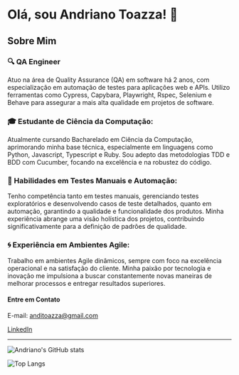 # Olá, sou Andriano Toazza! 👋

## Sobre Mim

### 🔍 QA Engineer
Atuo na área de Quality Assurance (QA) em software há 2 anos, com especialização em automação de testes para aplicações web e APIs. Utilizo ferramentas como Cypress, Capybara, Playwright, Rspec, Selenium e Behave para assegurar a mais alta qualidade em projetos de software.

### 🎓 Estudante de Ciência da Computação: 
Atualmente cursando Bacharelado em Ciência da Computação, aprimorando minha base técnica, especialmente em linguagens como Python, Javascript, Typescript e Ruby. Sou adepto das metodologias TDD e BDD com Cucumber, focando na excelência e na robustez do código.

### 💼 Habilidades em Testes Manuais e Automação: 
Tenho competência tanto em testes manuais, gerenciando testes exploratórios e desenvolvendo casos de teste detalhados, quanto em automação, garantindo a qualidade e funcionalidade dos produtos. Minha experiência abrange uma visão holística dos projetos, contribuindo significativamente para a definição de padrões de qualidade.

### 🌀 Experiência em Ambientes Agile: 
Trabalho em ambientes Agile dinâmicos, sempre com foco na excelência operacional e na satisfação do cliente. Minha paixão por tecnologia e inovação me impulsiona a buscar constantemente novas maneiras de melhorar processos e entregar resultados superiores.

#### Entre em Contato

E-mail: anditoazza@gmail.com

[LinkedIn](https://www.linkedin.com/in/andriano-toazza/)

---


![Andriano's GitHub stats](https://github-readme-stats.vercel.app/api?username=dolandi&show_icons=true&theme=radical) 

![Top Langs](https://github-readme-stats.vercel.app/api/top-langs/?username=dolandi&layout=compact&theme=radical)



